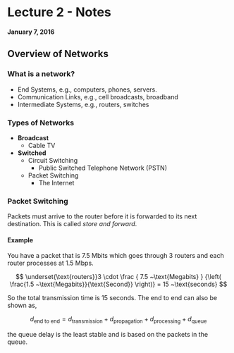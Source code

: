 # Lecture 2 - Notes  
**January 7, 2016**

## Overview of Networks

### What is a network? 

* End Systems, e.g., computers, phones, servers. 
* Communication Links, e.g., cell broadcasts, broadband
* Intermediate Systems, e.g., routers, switches


### Types of Networks

* __Broadcast__
    * Cable TV
* __Switched__
    * Circuit Switching
        * Public Switched Telephone Network (PSTN)
    * Packet Switching
        * The Internet

### Packet Switching

Packets must arrive to the router before it is forwarded to its next destination. This is called _store and forward_.

#### Example

You have a packet that is 7.5 Mbits which goes through 3 routers and each router processes at 1.5 Mbps.

$$
    \underset{\text{routers}}3 \cdot 
    \frac
    {
    7.5 ~\text{Megabits}
    }
    {\left(
    \frac{1.5 ~\text{Megabits}}{\text{Second}}
    \right)}
     = 15 ~\text{seconds}
$$

So the total transmission time is 15 seconds. The end to end can also be shown as,

$$
    d_\text{end to end} = d_\text{transmission} + d_\text{propagation} + d_\text{processing} + d_\text{queue}
$$

the queue delay is the least stable and is based on the packets in the queue.
